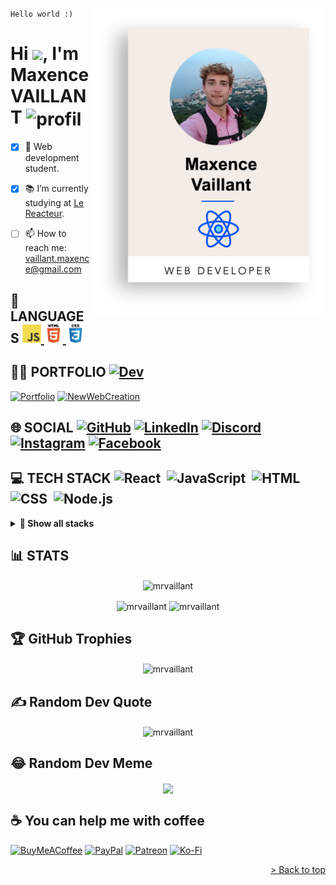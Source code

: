 <div id="top"></div>

`Hello world :)`
<a href="https://www.maxencevaillant.fr/" target="_blank">
<img align="right" height="490em" src="https://github.com/GitMaxence/GitMaxence/blob/main/git-card.png?raw=true"/>
</a>
<h1 align="left">Hi <img src="https://raw.githubusercontent.com/kaueMarques/kaueMarques/master/hi.gif" height="30px">, I'm Maxence VAILLANT
   <img align="center" src="https://img.shields.io/badge/-Utilitarian designer-0050FF?style=social&logo=WhiteSource&logoColor=black" alt="profil"/></h1>

- [x] 🌱 Web development student.<br>
- [x] 📚 I’m currently studying at [Le Reacteur](https://github.com/lereacteur).
- [ ] 📫 How to reach me: vaillant.maxence@gmail.com


## 💬 LANGUAGES  <a href="https://developer.mozilla.org/en-US/docs/Web/JavaScript" target="_blank" rel="noreferrer"> <img src="https://raw.githubusercontent.com/devicons/devicon/master/icons/javascript/javascript-original.svg" alt="javascript" width="30" height="30"></a><a href="https://www.w3.org/html/" target="_blank" rel="noreferrer"> <img src="https://raw.githubusercontent.com/devicons/devicon/master/icons/html5/html5-original-wordmark.svg" alt="html5" width="30" height="30"/></a><a href="https://www.w3schools.com/css/" target="_blank" rel="noreferrer"> <img src="https://raw.githubusercontent.com/devicons/devicon/master/icons/css3/css3-original-wordmark.svg" alt="css3" width="30" height="30"/> </a>


## 👨‍💻 PORTFOLIO  [![Dev](https://img.shields.io/badge/-mrvaillant.tech-272B36?style=flat&labelColor=E7758B&logo=github&logoColor=272B36)](https://www.mrvaillant.tech)
[![Portfolio](https://img.shields.io/badge/-maxencevaillant.fr-0050FF?style=flat&labelColor=E6DACE&logo=Pinboard&logoColor=0050FF)](https://www.maxencevaillant.fr) [![NewWebCreation](https://img.shields.io/badge/-New__Web__Création.fr-001246?style=flat&labelColor=FB5604&logo=Wix&logoColor=white)](https://www.newwebcreation.fr)


## 🌐 SOCIAL  [![GitHub](https://img.shields.io/badge/-GitHub-05122A?style=flat&logo=github)](https://github.com/MrVaillant) [![LinkedIn](https://img.shields.io/badge/LinkedIn-05122A?logo=linkedin&labelColor=0A66C2&logoColor=white)](https://linkedin.com/in/maxence-vaillant)  [![Discord](https://img.shields.io/badge/Discord-05122A?logo=discord&labelColor=5865F2&logoColor=white)](https://discord.com/channels/@VAILLANTMaxence#2056) [![Instagram](https://img.shields.io/badge/Instagram-05122A?logo=Instagram&labelColor=E4405F&logoColor=white)](https://instagram.com/maxencevaillant) [![Facebook](https://img.shields.io/badge/Facebook-05122A?logo=Facebook&labelColor=1877F2&logoColor=white)](https://facebook.com/maxence.vaillant)


## 💻  TECH STACK ![React](https://img.shields.io/badge/-React-05122A?style=flat&logo=react)&nbsp; ![JavaScript](https://img.shields.io/badge/-JavaScript-05122A?style=flat&logo=javascript)&nbsp; ![HTML](https://img.shields.io/badge/-HTML5-05122A?style=flat&logo=HTML5)&nbsp; ![CSS](https://img.shields.io/badge/-CSS3-05122A?style=flat&logo=CSS3&logoColor=1572B6)&nbsp; ![Node.js](https://img.shields.io/badge/-Node.js-05122A?style=flat&logo=node.js)&nbsp;

<details><summary><b>  👀 Show all stacks </b></summary>

![Expo](https://img.shields.io/badge/Expo-F54A2A?style=flat&logo=expo&logoColor=white) 
![Npm](https://img.shields.io/badge/Npm-F54A2A?style=flat&logo=npm&logoColor=white) 
![ReactRouter](https://img.shields.io/badge/ReactRouter-F54A2A?style=flat&logo=reactrouter&logoColor=white) 
![Markdown](https://img.shields.io/badge/Markdown-F54A2A?style=flat&logo=markdown&logoColor=white) 
![Saas](https://img.shields.io/badge/Saas-F54A2A?style=flat&logo=saas&logoColor=white)
![Storybook](https://img.shields.io/badge/Storybook-F54A2A?style=flat&logo=storybook&logoColor=white) 
![Redux](https://img.shields.io/badge/Redux-F54A2A?style=flat&logo=redux&logoColor=white) 
![Jest](https://img.shields.io/badge/Jest-F54A2A?style=flat&logo=jest&logoColor=white) 
![Zustand](https://img.shields.io/badge/Zustand-F54A2A?style=flat&logo=zustand&logoColor=white) 

#### > Language ![JavaScript](https://img.shields.io/badge/JavaScript-%23323330.svg?style=flat&logo=javascript&logoColor=%23F7DF1E) ![HTML5](https://img.shields.io/badge/HTML5-%23E34F26.svg?style=flat&logo=HTML5&logoColor=white) ![CSS3](https://img.shields.io/badge/CSS3-%231572B6.svg?style=flat&logo=css3&logoColor=white) ![TypeScript](https://img.shields.io/badge/TypeScript-%23007ACC.svg?style=flat&logo=typescript&logoColor=white) ![Swift](https://img.shields.io/badge/Swift-F54A2A?style=flat&logo=swift&logoColor=white) 

#### > Hosting/Saas ![Netlify](https://img.shields.io/badge/Netlify-%23000000.svg?style=flat&logo=netlify&logoColor=#00C7B7) ![Heroku](https://img.shields.io/badge/Heroku-%23430098.svg?style=flat&logo=heroku&logoColor=white) ![Mailgun](https://img.shields.io/badge/Mailgun-F06B66?style=flat&logo=Mailgun&logoColor=white) ![Cloudinary](https://img.shields.io/badge/Cloudinary-3448C5?style=flat&logo=GoogleCloud&logoColor=white)

#### > Frameworks, Plateforms & Libraries ![NodeJS](https://img.shields.io/badge/node.JS-6DA55F?style=flat&logo=node.js&logoColor=white) ![React Native](https://img.shields.io/badge/React_Native-%2320232a.svg?style=flat&logo=react&logoColor=%2361DAFB) ![Express.js](https://img.shields.io/badge/Express.JS-%23404d59.svg?style=flat&logo=express&logoColor=%2361DAFB) ![Next JS](https://img.shields.io/badge/Next-black?style=flat&logo=next.js&logoColor=white) ![Yarn](https://img.shields.io/badge/Yarn-%232C8EBB.svg?style=flat&logo=yarn&logoColor=white) ![JestJs](https://img.shields.io/badge/-JestJs-05122A?style=flat&logo=Jest&logoColor=red) ![Postman](https://img.shields.io/badge/-Postman-FF6C37?style=flat&logo=Postman&logoColor=white)

#### > Databases ![MongoDB](https://img.shields.io/badge/MongoDB-%234ea94b.svg?style=flat&logo=mongodb&logoColor=white) 

#### > Design ![Figma](https://img.shields.io/badge/Figma-%23F24E1E.svg?style=flat&logo=figma&logoColor=white) ![FontAwesome](https://img.shields.io/badge/FontAwesome-528DD7?style=flat&logo=FontAwesome&logoColor=white) ![Unsplash](https://img.shields.io/badge/Unsplash-000000?style=flat&logo=Unsplash&logoColor=white) ![Powerpoint](https://img.shields.io/badge/MS_Powerpoint-B7472A?style=flat&logo=MicrosoftPowerPoint&logoColor=white)

#### > Collaborative ![Notion](https://img.shields.io/badge/Notion-%23000000.svg?style=flat&logo=notion&logoColor=white) ![Git](https://img.shields.io/badge/-Git-F05032?style=flat&logo=git&logoColor=white) ![Slack](https://img.shields.io/badge/-Slack-4A154B?style=flat&logo=Slack&logoColor=white)

#### > LowCode ![Wix](https://img.shields.io/badge/-Velo_by_WiX-0C6EFC?style=flat&logo=Wix&logoColor=black)

</details>


## 📊 STATS

<p align="center"><img align="center" src="https://github-readme-stats.vercel.app/api/top-langs?username=mrvaillant&show_icons=true&locale=en&layout=compact" alt="mrvaillant" /></p>

<p align="center"><img align="center" src="https://github-readme-stats.vercel.app/api?username=mrvaillant&show_icons=true&locale=en" alt="mrvaillant" /> <img align="center" src="https://github-readme-streak-stats.herokuapp.com/?user=mrvaillant&" alt="mrvaillant" /></p>


## 🏆 GitHub Trophies
<p align="center"><img align="center" src="https://github-profile-trophy.vercel.app/?username=mrvaillant&theme=flat&no-frame=false&no-bg=false&margin-w=4" alt="mrvaillant" /></p>


## ✍️ Random Dev Quote

<p align="center"><img align="center" src="https://quotes-github-readme.vercel.app/api?type=horizontal&theme=radical" alt="mrvaillant" /></p>


## 😂 Random Dev Meme

<p align="center"><img align="center" src="https://random-memer.herokuapp.com/" width="300px" /></p>


## ☕ You can help me with coffee

[![BuyMeACoffee](https://img.shields.io/badge/Buy%20Me%20a%20Coffee-ffdd00?style=for-the-badge&logo=buy-me-a-coffee&logoColor=black)](https://buymeacoffee.com/maxencevaillant) [![PayPal](https://img.shields.io/badge/PayPal-00457C?style=for-the-badge&logo=paypal&logoColor=white)](https://paypal.me/maxencevaillant) [![Patreon](https://img.shields.io/badge/Patreon-F96854?style=for-the-badge&logo=patreon&logoColor=white)](https://patreon.com/maxencevaillant) [![Ko-Fi](https://img.shields.io/badge/Ko--fi-F16061?style=for-the-badge&logo=ko-fi&logoColor=white)](https://ko-fi.com/maxencevaillant)

<p align="right"><a href="#top">> Back to top</a></p>


<!--
**MrVaillant.MrVaillant** is a ✨ _special_ ✨ repository because its `README.md` (this file) appears on your GitHub profile.

```sh
See you later :)
```
-->

